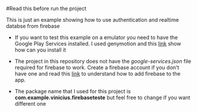 #Read this before run the project

This is just an example showing how to use authentication and realtime databse from firebase

- If you want to test this example on a emulator you need to have the Google Play Services installed. I used genymotion and this [link](https://inthecheesefactory.com/blog/how-to-install-google-services-on-genymotion/en) show how can you install it

- The project in this repository does not have the *google-services.json* file required for firebase to work. Create a firebase account if you don't have one and read this [link](https://firebase.google.com/docs/android/setup) to understand how to add firebase to the app.

- The package name that I used for this project is **com.example.vinicius.firebaseteste** but feel free to change if you want different one